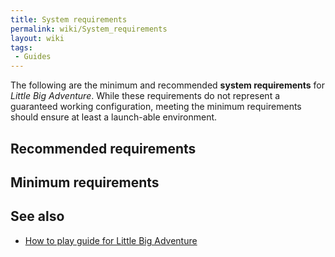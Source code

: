 ```yaml
---
title: System requirements
permalink: wiki/System_requirements
layout: wiki
tags:
 - Guides
---
```


The following are the minimum and recommended **system requirements**
for *Little Big Adventure*. While these requirements do not represent a
guaranteed working configuration, meeting the minimum requirements
should ensure at least a launch-able environment.

## Recommended requirements

## Minimum requirements

## See also

- [How to play guide for Little Big
  Adventure](How_to_play_guide_for_Little_Big_Adventure "wikilink")
